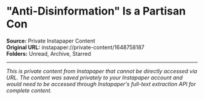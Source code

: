 # "Anti-Disinformation" Is a Partisan Con

**Source:** Private Instapaper Content  
**Original URL:** instapaper://private-content/1648758187  
**Folders:** Unread, Archive, Starred  

---

*This is private content from Instapaper that cannot be directly accessed via URL. The content was saved privately to your Instapaper account and would need to be accessed through Instapaper's full-text extraction API for complete content.*